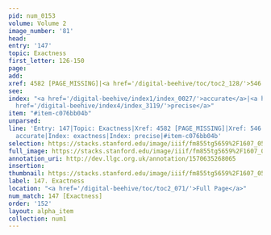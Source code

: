 ```yaml
---
pid: num_0153
volume: Volume 2
image_number: '81'
head: 
entry: '147'
topic: Exactness
first_letter: 126-150
page: 
add: 
xref: 4582 [PAGE_MISSING]|<a href='/digital-beehive/toc/toc2_128/'>546 [Punctilio]</a>
see: 
index: "<a href='/digital-beehive/index1/index_0027/'>accurate</a>|<a href='/digital-beehive/index2/index_1325/'>exactness</a>|<a
  href='/digital-beehive/index4/index_3119/'>precise</a>"
item: "#item-c076bb04b"
unparsed: 
line: 'Entry: 147|Topic: Exactness|Xref: 4582 [PAGE_MISSING]|Xref: 546 [Punctilio]|Index:
  accurate|Index: exactness|Index: precise|#item-c076bb04b'
selection: https://stacks.stanford.edu/image/iiif/fm855tg5659%2F1607_0548/272,3078,3093,573/full/0/default.jpg
full_image: https://stacks.stanford.edu/image/iiif/fm855tg5659%2F1607_0548/full/full/0/default.jpg
annotation_uri: http://dev.llgc.org.uk/annotation/1570635268065
insertion: 
thumbnail: https://stacks.stanford.edu/image/iiif/fm855tg5659%2F1607_0548/272,3078,600,180/250,/0/default.jpg
label: 147. Exactness
location: "<a href='/digital-beehive/toc/toc2_071/'>Full Page</a>"
num_match: 147 [Exactness]
order: '152'
layout: alpha_item
collection: num1
---
```

